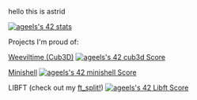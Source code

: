 hello
 this is astrid


[![ageels's 42 stats](https://badge42.vercel.app/api/v2/clh6h173m003508mi5v0y08x1/stats?cursusId=21&coalitionId=59)](https://github.com/JaeSeoKim/badge42)

Projects I'm proud of:

[Weeviltime (Cub3D)](https://github.com/moerastrid/weeviltime "Weeviltime")
[![ageels's 42 cub3d Score](https://badge42.vercel.app/api/v2/clh6h173m003508mi5v0y08x1/project/2914503)](https://github.com/JaeSeoKim/badge42)


[Minishell](https://github.com/moerastrid/my_first_shell "Minishell")
[![ageels's 42 minishell Score](https://badge42.vercel.app/api/v2/clh6h173m003508mi5v0y08x1/project/2805183)](https://github.com/JaeSeoKim/badge42)

LIBFT (check out my [ft_split!](https://github.com/moerastrid/ft_split/blob/master/ft_split.c "split"))
[![ageels's 42 Libft Score](https://badge42.vercel.app/api/v2/clh6h173m003508mi5v0y08x1/project/2365223)](https://github.com/JaeSeoKim/badge42)


